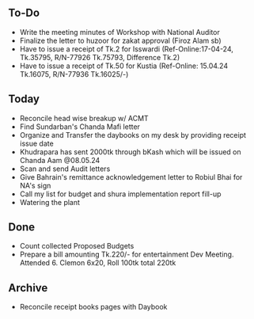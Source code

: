 ## To-Do
- Write the meeting minutes of Workshop with National Auditor  
- Finalize the letter to huzoor for zakat approval (Firoz Alam sb)  
- Have to issue a receipt of Tk.2 for Isswardi (Ref-Online:17-04-24, Tk.35795, R/N-77926 Tk.75793, Difference Tk.2)  
- Have to issue a receipt of Tk.50 for Kustia (Ref-Online: 15.04.24 Tk.16075, R/N-77936 Tk.16025/-)  

## Today
- Reconcile head wise breakup w/ ACMT  
- Find Sundarban's Chanda Mafi letter  
- Organize and Transfer the daybooks on my desk by providing receipt issue date  
- Khudrapara has sent 2000tk through bKash which will be issued on Chanda Aam @08.05.24  
- Scan and send Audit letters  
- Give Bahrain's remittance acknowledgement letter to Robiul Bhai for NA's sign  
- Call my list for budget and shura implementation report fill-up  
- Watering the plant  

## Done
- Count collected Proposed Budgets  
- Prepare a bill amounting Tk.220/- for entertainment Dev Meeting. Attended 6. Clemon 6x20, Roll 100tk total 220tk  

## Archive
- Reconcile receipt books pages with Daybook  